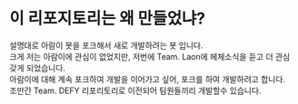 # 이 리포지토리는 왜 만들었냐?
설명대로 아람이 봇을 포크해서 새로 개발하려는 봇 입니다. <br>
크게 저는 아람이에 관심이 없었지만, 저번에 Team. Laon에 헤체소식을 듣고 더 관심 갖게 되었습니다. <br>
아람이에 대해 계속 포크하여 개발을 이어가고 싶어, 포크를 하여 개발하려고 합니다. <br>
조만간 Team. DEFY 리포리토리로 이전되어 팀원들끼리 개발할수 있습니다.
